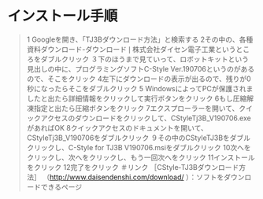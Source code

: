 # インストール手順
>1 Googleを開き、「TJ3Bダウンロード方法」と検索する
>2その中の、各種資料ダウンロード-ダウンロード❘株式会社ダイセン電子工業というところをダブルクリック
３下のほうまで見ていって、ロボットキットという見出しの中に、プログラミングソフトC-Style Ver.190706というのがあるので、そこをクリック
4左下にダウンロードの表示が出るので、残りが0秒になったらそこをダブルクリック
5 WindowsによってPCが保護されましたと出たら詳細情報をクリックして実行ボタンをクリック
6もし圧縮解凍指定と出たら圧縮ボタンをクリック
7エクスプローラーを開いて、クイックアクセスのダウンロードをクリックして、CStyleTj3B_V190706.exeがあればOK
8クイックアクセスのドキュメントを開いて、CStyleTj3B_V190706をダブルクリック
９その中のCStyleTJ3Bをダブルクリックし、C-Style for TJ3B V190706.msiをダブルクリック
10次へをクリックし、次へをクリックし、もう一回次へをクリック
11インストールをクリック
12完了をクリック
＃リンク
［CStyle‐TJ3Bダウンロード方法］
（http://www.daisendenshi.com/download/ ）：ソフトをダウンロードできるページ
